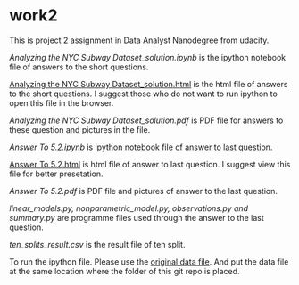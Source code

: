 # work2
This is project 2 assignment in Data Analyst Nanodegree from udacity.

*Analyzing the NYC Subway Dataset_solution.ipynb* is the ipython notebook file of answers to the short questions.

[Analyzing the NYC Subway Dataset_solution.html](https://rawgit.com/adenguo/work2/master/Analyzing%20the%20NYC%20Subway%20Dataset_solution.html) is the html file of answers to the short questions. I suggest those who do not want to run ipython to open this file in the browser.

*Analyzing the NYC Subway Dataset_solution.pdf* is PDF file for answers to these question and pictures in the file. 

*Answer To 5.2.ipynb* is ipython notebook file of answer to last question.

[Answer To 5.2.html](https://rawgit.com/adenguo/work2/master/Answer%20To%205.2.html) is html file of answer to last question. I suggest view this file for better presetation.

*Answer To 5.2.pdf* is PDF file and pictures of answer to the last question.

*linear_models.py, nonparametric_model.py, observations.py and summary.py* are programme files used through the answer to the last question.

*ten_splits_result.csv* is the result file of ten split.

To run the ipython file. Please use the [original data file](https://www.dropbox.com/s/meyki2wl9xfa7yk/turnstile_data_master_with_weather.csv). And put the data file at the same location where the folder of this git repo is placed.

